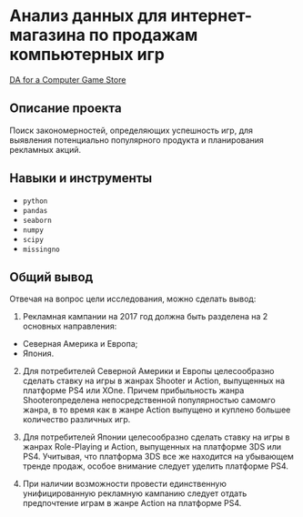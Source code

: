# Анализ данных для интернет-магазина по продажам компьютерных игр


[DA for a Computer Game Store](https://github.com/allenbext/Portfolio/tree/main/DA%20for%20a%20Computer%20Game%20Store%20)

## Описание проекта

Поиск закономерностей, определяющих успешность игр, для выявления потенциально популярного продукта и планирования рекламных акций. 

## Навыки и инструменты

- `python`
- `pandas`
- `seaborn` 
- `numpy`
- `scipy`
- `missingno`

## Общий вывод

Отвечая на вопрос цели исследования, можно сделать вывод:

1. Рекламная кампании на 2017 год должна быть разделена на 2 основных направления:

- Северная Америка и Европа;
- Япония.
2. Для потребителей Северной Америки и Европы целесообразно сделать ставку на игры в жанрах Shooter и Action, выпущенных на платформе PS4 или XOne. Причем прибыльность жанра Shooterопределена непосредственной популярностью самомго жанра, в то время как в жанре Action выпущено и куплено большее количество различных игр.

3. Для потребителей Японии целесообразно сделать ставку на игры в жанрах Role-Playing и Action, выпущенных на платформе 3DS или PS4. Учитывая, что платформа 3DS все же находится на убывающем тренде продаж, особое внимание следует уделить платформе PS4.

4. При наличии возможности провести единственную унифицированную рекламную кампанию следует отдать предпочтение играм в жанре Action на платформе PS4.
